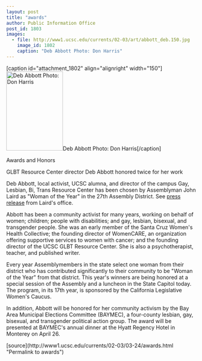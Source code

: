 ```yaml
---
layout: post
title: "awards"
author: Public Information Office
post_id: 1803
images:
  - file: http://www1.ucsc.edu/currents/02-03/art/abbott_deb.150.jpg
    image_id: 1802
    caption: "Deb Abbott Photo: Don Harris"
---
```


[caption id="attachment_1802" align="alignright" width="150"]<a href="http://localhost/mysite/wp-content/uploads/2003/03/abbott_deb.150.jpg"><img class="size-full wp-image-1802" src="http://localhost/mysite/wp-content/uploads/2003/03/abbott_deb.150.jpg" alt="Deb Abbott Photo: Don Harris" width="150" height="210" /></a>Deb Abbott Photo: Don Harris[/caption]
<p class="pagehead">
  Awards and Honors
</p>
<p>
  <span class="sectionhead"><a name="abadi" id="abadi"></a>GLBT Resource Center director Deb Abbott honored twice for her work</span>
</p>
<p>
  Deb Abbott, local activist, UCSC alumna, and director of the campus Gay, Lesbian, Bi, Trans Resource Center has been chosen by Assemblyman John Laird as "Woman of the Year" in the 27th Assembly District. See <a href="http://democrats.assembly.ca.gov/members/a27/press/a272003003.htm">press release</a> from Laird's office.<br>
</p>
<p>
  Abbott has been a community activist for many years, working on behalf of women; children; people with disabilities; and gay, lesbian, bisexual, and transgender people. She was an early member of the Santa Cruz Women's Health Collective; the founding director of WomenCARE, an organization offering supportive services to women with cancer; and the founding director of the UCSC GLBT Resource Center. She is also a psychotherapist, teacher, and published writer.<br>
</p>
<p>
  Every year Assemblymembers in the state select one woman from their district who has contributed significantly to their community to be "Woman of the Year" from that district. This year's winners are being honored at a special session of the Assembly and a luncheon in the State Capitol today. The program, in its 17th year, is sponsored by the California Legislative Women's Caucus.<br>
</p>
<p>
  In addition, Abbott will be honored for her community activism by the Bay Area Municipal Elections Committee (BAYMEC), a four-county lesbian, gay, bisexual, and transgender political action group. The award will be presented at BAYMEC's annual dinner at the Hyatt Regency Hotel in Monterey on April 26.
</p>
<p>

</p>
[source](http://www1.ucsc.edu/currents/02-03/03-24/awards.html "Permalink to awards")
